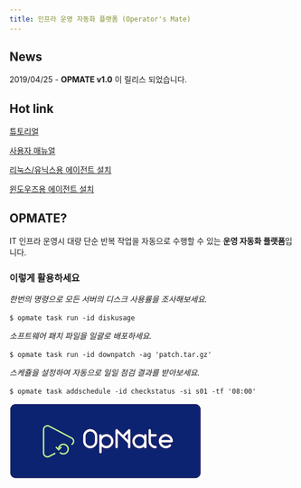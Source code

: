 ```yaml
---
title: 인프라 운영 자동화 플랫폼 (Operator's Mate)
---
```


## News

2019/04/25 - **OPMATE v1.0** 이 릴리스 되었습니다.

## Hot link

[튜토리얼](/document/v1.0/QuickTutorial.md)

[사용자 매뉴얼](/document/v1.0/Overview.md)

[리눅스/유닉스용 에이전트 설치](/document/v1.0/InstallAgentLinux.md)

[윈도우즈용 에이전트 설치](/document/v1.0/InstallAgentWindows.md)

## OPMATE?

IT 인프라 운영시 대량 단순 반복 작업을 자동으로 수행할 수 있는 **운영 자동화 플랫폼**입니다.

### 이렇게 활용하세요

*한번의 명령으로 모든 서버의 디스크 사용률을 조사해보세요.*

`$ opmate task run -id diskusage`

*소프트웨어 패치 파일을 일괄로 배포하세요.*

`$ opmate task run -id downpatch -ag 'patch.tar.gz'`

*스케쥴을 설정하여 자동으로 일일 점검 결과를 받아보세요.*

`$ opmate task addschedule -id checkstatus -si s01 -tf '08:00'`

![Alt text](/img/logo-blue-small.png)
